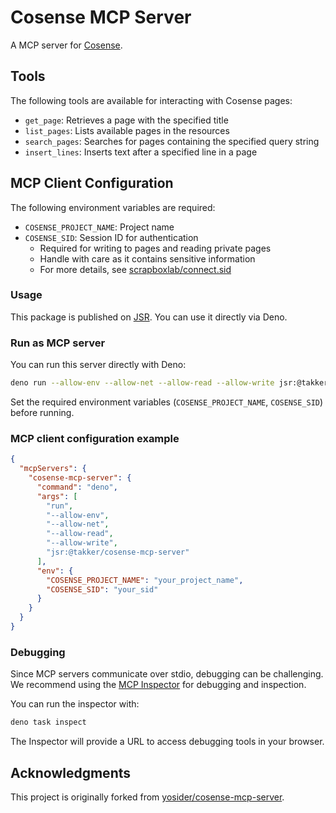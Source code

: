 # Cosense MCP Server

A MCP server for [Cosense](https://cosen.se).

## Tools

The following tools are available for interacting with Cosense pages:

- `get_page`: Retrieves a page with the specified title
- `list_pages`: Lists available pages in the resources
- `search_pages`: Searches for pages containing the specified query string
- `insert_lines`: Inserts text after a specified line in a page

## MCP Client Configuration

The following environment variables are required:

- `COSENSE_PROJECT_NAME`: Project name
- `COSENSE_SID`: Session ID for authentication
  - Required for writing to pages and reading private pages
  - Handle with care as it contains sensitive information
  - For more details, see
    [scrapboxlab/connect.sid](https://scrapbox.io/scrapboxlab/connect.sid)

### Usage

This package is published on [JSR](https://jsr.io/@takker/cosense-mcp-server).
You can use it directly via Deno.

### Run as MCP server

You can run this server directly with Deno:

```bash
deno run --allow-env --allow-net --allow-read --allow-write jsr:@takker/cosense-mcp-server
```

Set the required environment variables (`COSENSE_PROJECT_NAME`, `COSENSE_SID`)
before running.

### MCP client configuration example

```json
{
  "mcpServers": {
    "cosense-mcp-server": {
      "command": "deno",
      "args": [
        "run",
        "--allow-env",
        "--allow-net",
        "--allow-read",
        "--allow-write",
        "jsr:@takker/cosense-mcp-server"
      ],
      "env": {
        "COSENSE_PROJECT_NAME": "your_project_name",
        "COSENSE_SID": "your_sid"
      }
    }
  }
}
```

### Debugging

Since MCP servers communicate over stdio, debugging can be challenging. We
recommend using the
[MCP Inspector](https://github.com/modelcontextprotocol/inspector) for debugging
and inspection.

You can run the inspector with:

```bash
deno task inspect
```

The Inspector will provide a URL to access debugging tools in your browser.

## Acknowledgments

This project is originally forked from
[yosider/cosense-mcp-server](https://github.com/yosider/cosense-mcp-server).
